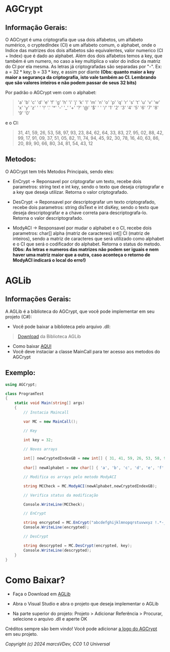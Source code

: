 # AGCrypt

## Informação Gerais:

O AGCrypt é uma criptografia que usa dois alfabetos, um alfabeto numérico, o cryptedIndex (CI) e um alfabeto comum, o alphabet, onde o Indice das matrizes dos dois alfabetos são equivalentes, valor numerico (CI + Index) que é dado ao alphabet. Além dos dois alfabetos temos a key, que também é um numero, no caso a key multiplica o valor do indice da matriz do CI por ela mesma. As letras já criptografadas são separadas por "-".
Ex: a = 32 * key; b = 33 * key, e assim por diante __(Obs: quanto maior a key maior a segurança da criptografia, isto vale também ao CI. Lembrando que são valores inteiros e não podem passar de seus 32 bits)__

Por padrão o AGCrypt vem com o alphabet: 

> 'a' 'b' 'c' 'd' 'e' 'f' 'g' 'h' 'i' 'j' 'k' 'l' 'm' 'n' 'o' 'p' 'q' 'r' 's' 't' 'u' 'v' 'w' 'x' 'y' 'z' ' ' '!' '.' '*' '-' '_' '+' '?' '@' '$' ' ' '/' '1' '2' '3' '4' '5' '6' '7' '8' '9' '0'
 

e o CI: 

> 31, 41, 59, 26, 53, 58, 97, 93, 23, 84, 62, 64, 33, 83, 27, 95, 02, 88, 42, 99, 17, 91, 09, 37, 51, 05, 82, 11, 74, 94, 45, 92, 30, 78, 16, 40, 63, 86, 20, 89, 90, 66, 80, 34, 81, 54, 43, 12

## Metodos:

O AGCrypt tem três Metodos Principais, sendo eles:

- EnCrypt -> Reponsavel por criptografar um texto, recebe dois parametros: string text e int key, sendo o texto que deseja criptografar e a key que deseja utilizar. Retorna o valor criptografado.
  
- DesCrypt -> Reponsavel por descriptografar um texto criptografado, recebe dois parametros: string disText e int disKey, sendo o texto que deseja descriptografar e a chave correta para descriptografa-lo. Retorna o valor descriptografado.
  
- ModyACI -> Responsavel por mudar o alphabet e o CI, recebe dois parametros: char[] alpha (matriz de caracteres) int[] CI (matriz de inteiros), sendo a matriz de caracteres que será utilizado como alphabet e o CI que será o codificador do alphabet. Retorna o status do metodo. __(Obs: As letras e numeros das matrizes não podem ser iguais e nem haver uma matriz maior que a outra, caso aconteça o retorno de ModyACI indicará o local do erro!)__

# AGLib

## Informações Gerais:

A AGLib é a biblioteca do AGCrypt, que você pode implementar em seu projeto (C#):
-  Você pode baixar a biblioteca pelo arquivo .dll:
> [Download](https://github.com/marcsVDev/AGCrypt/blob/main/AGLib.dll) da Biblioteca AGLib
- Como baixar [AQUI](https://github.com/marcsVDev/AGCrypt?tab=readme-ov-file#Como-Baixar?)
- Você deve instaciar a classe MainCall para ter acesso aos metodos do AGCrypt

## Exemplo:
```C#
using AGCrypt;

class ProgramTest
{
    static void Main(string[] args)
    {
        // Instacia Maincall

        var MC = new MainCall();

        // Key

        int key = 32;
        
        // Novos arrays

        int[] newCryptedIndexGB = new int[] { 31, 41, 59, 26, 53, 58, 97, 93, 23, 84, 62, 64, 33, 83, 27, 95, 02, 88, 42, 99, 17, 91, 09, 37, 51, 05, 82, 11, 74, 94, 45, 92, 30, 78, 16, 40, 63, 86, 20, 89, 90, 66, 80, 34, 81, 54, 43, 12};
        
        char[] newAlphabet = new char[] { 'a', 'b', 'c', 'd', 'e', 'f', 'g', 'h', 'i', 'j', 'k', 'l', 'm', 'n', 'o', 'p', 'q', 'r', 's', 't', 'u', 'v', 'w', 'x', 'y', 'z', ' ', '!', '.', '*', '-', '_', '+', '?', '@', '$', ',', '/', '1', '2', '3', '4', '5', '6', '7', '8', '9', '0' };

        // Modifica os arrays pelo metodo ModyACI

        string MCCheck = MC.ModyACI(newAlphabet,newCryptedIndexGB);

        // Verifica status da modificação

        Console.WriteLine(MCCheck);

        // EnCrypt 

        string encrypted = MC.EnCrypt("abcdefghijklmnopqrstuvwxyz !.*-_+?@$,/1234567890", key);
        Console.WriteLine(encrypted);

        // DesCrypt

        string descrypted = MC.DesCrypt(encrypted, key);
        Console.WriteLine(descrypted);
    }
}

```
# Como Baixar?
- Faça o Download em [AGLib](https://github.com/marcsVDev/AGCrypt?tab=readme-ov-file#aglib-v10)

- Abra o Visual Studio e abra o projeto que deseja implementar o AGLib

- Na parte superior do projeto: Projeto > Adicionar Referência > Procurar, selecione o arquivo .dll e aperte OK

Créditos sempre são bem vindo! Você pode adicionar [a logo do AGCrypt](https://github.com/marcsVDev/AGCrypt/blob/main/agcrypt.png) em seu projeto.

*Copyright (c) 2024 marcsVDev, CC0 1.0 Universal*



